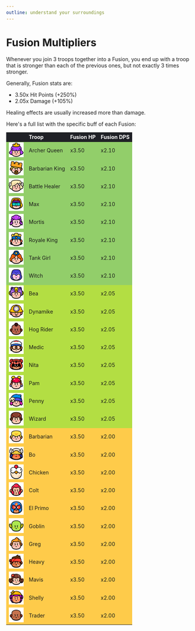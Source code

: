 ```yaml
---
outline: understand your surroundings
---
```


# Fusion Multipliers

Whenever you join 3 troops together into a Fusion, you end up with a troop that is stronger than each of the previous ones, but not exactly 3 times stronger.

Generally, Fusion stats are:

- 3.50x Hit Points (+250%)
- 2.05x Damage (+105%)

Healing effects are usually increased more than damage.

Here's a full list with the specific buff of each Fusion:

<style>
    .heatMapFusionsByDM {
        width: 100%;
        text-align: left;
    }
    .heatMapFusionsByDM th {
        word-wrap: break-word;
        text-align: left;
        color: white;
        background: #202127;
    }
    .heatMapFusionsByDM tr:nth-child(1) { background: rgba(121, 195, 71, 0.80); }
    .heatMapFusionsByDM tr:nth-child(2) { background: rgba(121, 195, 71, 0.80); }
    .heatMapFusionsByDM tr:nth-child(3) { background: rgba(121, 195, 71, 0.80); }
    .heatMapFusionsByDM tr:nth-child(4) { background: rgba(121, 195, 71, 0.80); }
    .heatMapFusionsByDM tr:nth-child(5) { background: rgba(121, 195, 71, 0.80); }
    .heatMapFusionsByDM tr:nth-child(6) { background: rgba(121, 195, 71, 0.80); }
    .heatMapFusionsByDM tr:nth-child(7) { background: rgba(121, 195, 71, 0.80); }
    .heatMapFusionsByDM tr:nth-child(8) { background: rgba(121, 195, 71, 0.80); }
    .heatMapFusionsByDM tr:nth-child(9) { background: rgba(162, 216, 22, 0.80); }
    .heatMapFusionsByDM tr:nth-child(10) { background: rgba(162, 216, 22, 0.80); }
    .heatMapFusionsByDM tr:nth-child(11) { background: rgba(162, 216, 22, 0.80); }
    .heatMapFusionsByDM tr:nth-child(12) { background: rgba(162, 216, 22, 0.80); }
    .heatMapFusionsByDM tr:nth-child(13) { background: rgba(162, 216, 22, 0.80); }
    .heatMapFusionsByDM tr:nth-child(14) { background: rgba(162, 216, 22, 0.80); }
    .heatMapFusionsByDM tr:nth-child(15) { background: rgba(162, 216, 22, 0.80); }
    .heatMapFusionsByDM tr:nth-child(16) { background: rgba(162, 216, 22, 0.80); }
    .heatMapFusionsByDM tr:nth-child(17) { background: rgba(255, 192, 30, 0.80); }
    .heatMapFusionsByDM tr:nth-child(18) { background: rgba(255, 192, 30, 0.80); }
    .heatMapFusionsByDM tr:nth-child(19) { background: rgba(255, 192, 30, 0.80); }
    .heatMapFusionsByDM tr:nth-child(20) { background: rgba(255, 192, 30, 0.80); }
    .heatMapFusionsByDM tr:nth-child(21) { background: rgba(255, 192, 30, 0.80); }
    .heatMapFusionsByDM tr:nth-child(22) { background: rgba(255, 192, 30, 0.80); }
    .heatMapFusionsByDM tr:nth-child(23) { background: rgba(255, 192, 30, 0.80); }
    .heatMapFusionsByDM tr:nth-child(24) { background: rgba(255, 192, 30, 0.80); }
    .heatMapFusionsByDM tr:nth-child(25) { background: rgba(255, 192, 30, 0.80); }
    .heatMapFusionsByDM tr:nth-child(26) { background: rgba(255, 192, 30, 0.80); }
    .heatMapFusionsByDM tr:nth-child(27) { background: rgba(255, 192, 30, 0.80); }
    .heatMapFusionsByDM tr:nth-child(28) { background: rgba(220, 60, 199, 0.80); }
    .heatMapFusionsByDM tr:nth-child(29) { background: rgba(220, 60, 199, 0.80); }
</style>

<div class="heatMapFusionsByDM">

|   | Troop | Fusion HP | Fusion DPS | 
| -- | -- | -- | -- |
| <img src="../assets/sb_emote_archer-queen.png"  width="40" height="40" /> | Archer Queen | x3.50 | x2.10 |
| <img src="../assets/sb_emote_barbarian-king.png"  width="40" height="40" /> | Barbarian King | x3.50 | x2.10 |
| <img src="../assets/sb_emote_battle-healer.png"  width="40" height="40" /> | Battle Healer | x3.50 | x2.10 |
| <img src="../assets/sb_emote_max.png"  width="40" height="40" /> | Max | x3.50 | x2.10 |
| <img src="../assets/sb_emote_mortis.png"  width="40" height="40" /> | Mortis | x3.50 | x2.10 |
| <img src="../assets/sb_emote_royale-king.png"  width="40" height="40" /> | Royale King | x3.50 | x2.10 |
| <img src="../assets/sb_emote_tank-girl.png"  width="40" height="40" /> | Tank Girl | x3.50 | x2.10 |
| <img src="../assets/sb_emote_witch.png"  width="40" height="40" /> | Witch | x3.50 | x2.10 |
| <img src="../assets/sb_emote_bea.png"  width="40" height="40" /> | Bea | x3.50 | x2.05 |
| <img src="../assets/sb_emote_dynamike.png"  width="40" height="40" /> | Dynamike | x3.50 | x2.05 |
| <img src="../assets/sb_emote_hog-rider.png"  width="40" height="40" /> | Hog Rider | x3.50 | x2.05 |
| <img src="../assets/sb_emote_medic.png"  width="40" height="40" /> | Medic | x3.50 | x2.05 |
| <img src="../assets/sb_emote_nita.png"  width="40" height="40" /> | Nita | x3.50 | x2.05 |
| <img src="../assets/sb_emote_pam.png"  width="40" height="40" /> | Pam | x3.50 | x2.05 |
| <img src="../assets/sb_emote_penny.png"  width="40" height="40" /> | Penny | x3.50 | x2.05 |
| <img src="../assets/sb_emote_wizard.png"  width="40" height="40" /> | Wizard | x3.50 | x2.05 |
| <img src="../assets/sb_emote_barbarian.png"  width="40" height="40" /> | Barbarian | x3.50 | x2.00 |
| <img src="../assets/sb_emote_bo.png"  width="40" height="40" /> | Bo | x3.50 | x2.00 |
| <img src="../assets/sb_emote_chicken.png"  width="40" height="40" /> | Chicken | x3.50 | x2.00 |
| <img src="../assets/sb_emote_colt.png"  width="40" height="40" /> | Colt | x3.50 | x2.00 |
| <img src="../assets/sb_emote_el-primo.png"  width="40" height="40" /> | El Primo | x3.50 | x2.00 |
| <img src="../assets/sb_emote_goblin.png"  width="40" height="40" /> | Goblin | x3.50 | x2.00 |
| <img src="../assets/sb_emote_greg.png"  width="40" height="40" /> | Greg | x3.50 | x2.00 |
| <img src="../assets/sb_emote_heavy.png"  width="40" height="40" /> | Heavy | x3.50 | x2.00 |
| <img src="../assets/sb_emote_mavis.png"  width="40" height="40" /> | Mavis | x3.50 | x2.00 |
| <img src="../assets/sb_emote_shelly.png"  width="40" height="40" /> | Shelly | x3.50 | x2.00 |
| <img src="../assets/sb_emote_trader.png"  width="40" height="40" /> | Trader | x3.50 | x2.00 |

</div>

